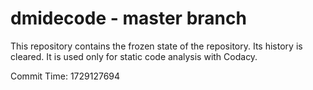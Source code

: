 # dmidecode - master branch

This repository contains the frozen state of the repository.
Its history is cleared. It is used only for static code
analysis with Codacy.

Commit Time: 1729127694